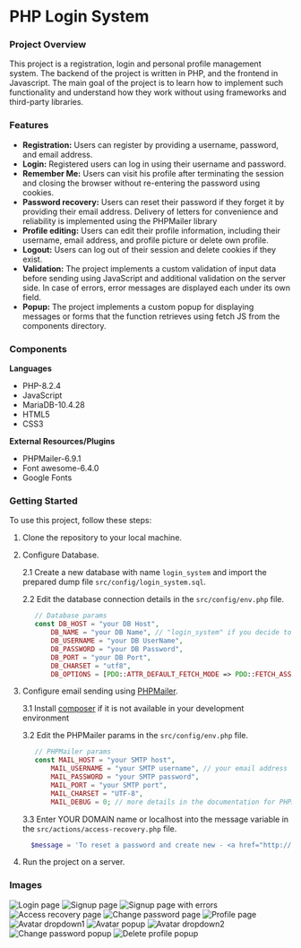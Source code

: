 # PHP Login System

### Project Overview

This project is a registration, login and personal profile management system. The backend of the project is written in PHP, and the frontend in Javascript.
The main goal of the project is to learn how to implement such functionality and understand how they work without using frameworks and third-party libraries.

### Features

* __Registration:__ Users can register by providing a username, password, and email address.
* __Login:__ Registered users can log in using their username and password.
* __Remember Me:__ Users can visit his profile after terminating the session and closing the browser without re-entering the password using cookies.
* __Password recovery:__ Users can reset their password if they forget it by providing their email address. Delivery of letters for convenience and reliability is implemented using the PHPMailer library
* __Profile editing:__ Users can edit their profile information, including their username, email address, and profile picture or delete own profile.
* __Logout:__ Users can log out of their session and delete cookies if they exist.
* __Validation:__ The project implements a custom validation of input data before sending using JavaScript and additional validation on the server side. In case of errors, error messages are displayed each under its own field.
* __Popup:__ The project implements a custom popup for displaying messages or forms that the function retrieves using fetch JS from the components directory.

### Components

__Languages__
* PHP-8.2.4
* JavaScript
* MariaDB-10.4.28
* HTML5
* CSS3

__External Resources/Plugins__
* PHPMailer-6.9.1
* Font awesome-6.4.0
* Google Fonts

### Getting Started

To use this project, follow these steps:
1. Clone the repository to your local machine.
2. Configure Database.

   2.1 Create a new database with name `login_system` and import the prepared dump file `src/config/login_system.sql`.
   
   2.2 Edit the database connection details in the `src/config/env.php` file.

   ```php
      // Database params
      const DB_HOST = "your DB Host", 
          DB_NAME = "your DB Name", // "login_system" if you decide to use the database dump attached to the project
          DB_USERNAME = "your DB UserName", 
          DB_PASSWORD = "your DB Password", 
          DB_PORT = "your DB Port",
          DB_CHARSET = "utf8",
          DB_OPTIONS = [PDO::ATTR_DEFAULT_FETCH_MODE => PDO::FETCH_ASSOC];
   ```
3. Configure email sending using [PHPMailer](https://github.com/PHPMailer/PHPMailer).

    3.1 Install [composer](https://getcomposer.org/) if it is not available in your development environment

    3.2 Edit the PHPMailer params in the `src/config/env.php` file. 
    ```php
       // PHPMailer params
       const MAIL_HOST = "your SMTP host",
           MAIL_USERNAME = "your SMTP username", // your email address
           MAIL_PASSWORD = "your SMTP password",
           MAIL_PORT = "your SMTP port",
           MAIL_CHARSET = "UTF-8",
           MAIL_DEBUG = 0; // more details in the documentation for PHPMailer
   ```
    3.3 Enter YOUR DOMAIN name or localhost into the message variable in the `src/actions/access-recovery.php` file.
    ```php
      $message = 'To reset a password and create new - <a href="http://{YOUR_DOMAIN}/pages/change-password.php?code='.$code.'">click here</a>. </br>Reset your password in a hour.';
    ```

4. Run the project on a server.

### Images

![Login page](https://github.com/imdvdv/PHP-JS-Login-system/blob/master/assets/img/login-page.png)
![Signup page](https://github.com/imdvdv/PHP-JS-Login-system/blob/master/assets/img/signup-page.png)
![Signup page with errors](https://github.com/imdvdv/PHP-JS-Login-system/blob/master/assets/img/signup-page-errors.png)
![Access recovery page](https://github.com/imdvdv/PHP-JS-Login-system/blob/master/assets/img/access-recovery-page.png)
![Change password page](https://github.com/imdvdv/PHP-JS-Login-system/blob/master/assets/img/change-password-page.png)
![Profile page](https://github.com/imdvdv/PHP-JS-Login-system/blob/master/assets/img/profile-page.png)
![Avatar dropdown1](https://github.com/imdvdv/PHP-JS-Login-system/blob/master/assets/img/profile-page-avatar1.png)
![Avatar popup](https://github.com/imdvdv/PHP-JS-Login-system/blob/master/assets/img/profile-page-avatar2.png)
![Avatar dropdown2](https://github.com/imdvdv/PHP-JS-Login-system/blob/master/assets/img/profile-page-avatar3.png) 
![Change password popup](https://github.com/imdvdv/PHP-JS-Login-system/blob/master/assets/img/profile-page-password-popup.png)
![Delete profile popup](https://github.com/imdvdv/PHP-JS-Login-system/blob/master/assets/img/profile-page-delete-popup.png)
